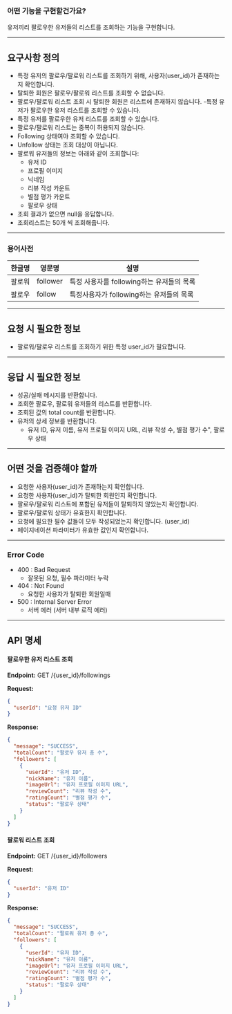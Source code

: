 
### 어떤 기능을 구현할건가요?
유저끼리 팔로우한 유저들의 리스트를 조회하는 기능을 구현합니다.


---

## 요구사항 정의

- 특정 유저의 팔로우/팔로워 리스트를 조회하기 위해, 사용자(user_id)가 존재하는지 확인합니다.
- 탈퇴한 회원은 팔로우/팔로워 리스트를 조회할 수 없습니다.
- 팔로우/팔로워 리스트 조회 시 탈퇴한 회원은 리스트에 존재하지 않습니다.
  -특정 유저가 팔로우한 유저 리스트를 조회할 수 있습니다.
- 특정 유저를 팔로우한 유저 리스트를 조회할 수 있습니다.
- 팔로우/팔로워 리스트는 중복이 허용되지 않습니다.
- Following 상태여야 조회할 수 있습니다.
- Unfollow 상태는 조회 대상이 아닙니다.
- 팔로워 유저들의 정보는 아래와 같이 조회합니다:
    - 유저 ID
    - 프로필 이미지
    - 닉네임
    - 리뷰 작성 카운트
    - 별점 평가 카운트
    - 팔로우 상태
- 조회 결과가 없으면 null을 응답합니다.
- 조회리스트는 50개 씩 조회해줍니다.

---

### 용어사전
| 한글명     | 영문명           | 설명                       |
|---------|---------------|--------------------------|
| 팔로워  | follower | 특정 사용자를 following하는 유저들의 목록|
| 팔로우  | follow  | 특정사용자가 following하는 유저들의 목록      

---

## 요청 시 필요한 정보

- 팔로워/팔로우 리스트를 조회하기 위한 특정 user_id가 필요합니다.

---

## 응답 시 필요한 정보

- 성공/실패 메시지를 반환합니다.
- 조회한 팔로우, 팔로워 유저들의 리스트를 반환합니다.
- 조회된 값의 total count를 반환합니다.
- 유저의 상세 정보를 반환합니다.
  - 유저 ID, 유저 이름, 유저 프로필 이미지 URL, 
    리뷰 작성 수, 별점 평가 수", 팔로우 상태

---

## 어떤 것을 검증해야 할까

- 요청한 사용자(user_id)가 존재하는지 확인합니다.
- 요청한 사용자(user_id)가 탈퇴한 회원인지 확인합니다.
- 팔로우/팔로워 리스트에 포함된 유저들이 탈퇴하지 않았는지 확인합니다.
- 팔로우/팔로워 상태가 유효한지 확인합니다.
- 요청에 필요한 필수 값들이 모두 작성되었는지 확인합니다. (user_id)
- 페이지네이션 파라미터가 유효한 값인지 확인합니다.

---

### **Error Code**

- 400 : Bad Request
    - 잘못된 요청, 필수 파라미터 누락
- 404 : Not Found
    - 요청한 사용자가 탈퇴한 회원일때
- 500 : Internal Server Error
    - 서버 에러 (서버 내부 로직 에러)

---

## API 명세

#### 팔로우한 유저 리스트 조회
**Endpoint:** GET /{user_id}/followings

**Request:**
```json
{
  "userId": "요청 유저 ID"
}
```

**Response:**
```json
{
  "message": "SUCCESS",
  "totalCount": "팔로우 유저 총 수",
  "followers": [
    {
      "userId": "유저 ID",
      "nickName": "유저 이름",
      "imageUrl": "유저 프로필 이미지 URL",
      "reviewCount": "리뷰 작성 수",
      "ratingCount": "별점 평가 수",
      "status": "팔로우 상태"
    }
  ]
}
```

#### 팔로워 리스트 조회
**Endpoint:** GET /{user_id}/followers

**Request:**
```json
{
  "userId": "유저 ID"
}
```

**Response:**
```json
{
  "message": "SUCCESS",
  "totalCount": "팔로워 유저 총 수",
  "followers": [
    {
      "userId": "유저 ID",
      "nickName": "유저 이름",
      "imageUrl": "유저 프로필 이미지 URL",
      "reviewCount": "리뷰 작성 수",
      "ratingCount": "별점 평가 수",
      "status": "팔로우 상태"
    }
  ]
}
```
